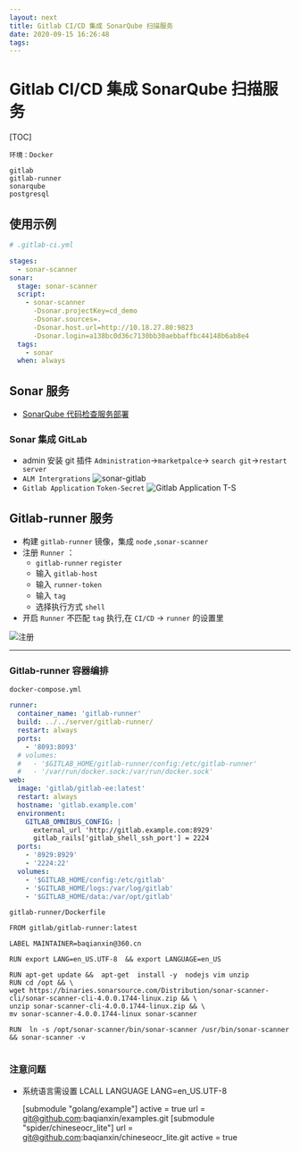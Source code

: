 ```yaml
---
layout: next
title: Gitlab CI/CD 集成 SonarQube 扫描服务
date: 2020-09-15 16:26:48
tags:
---
```

# Gitlab CI/CD 集成 SonarQube 扫描服务

[TOC]

    环境：Docker
    
    gitlab
    gitlab-runner
    sonarqube
    postgresql
    

## 使用示例
  
```yml
# .gitlab-ci.yml

stages:
  - sonar-scanner
sonar:
  stage: sonar-scanner
  script:
    - sonar-scanner 
      -Dsonar.projectKey=cd_demo 
      -Dsonar.sources=. 
      -Dsonar.host.url=http://10.18.27.80:9823 
      -Dsonar.login=a138bc0d36c7130bb30aebbaffbc44148b6ab8e4
  tags:
    - sonar
  when: always
```
    
    

## Sonar 服务
- [SonarQube 代码检查服务部署](http://note.youdao.com/noteshare?id=61644a0153db0c34075be66430fbe3c4)


### Sonar 集成 GitLab
- admin 安装 git 插件 `Administration`->`marketpalce`-> `search git`->`restart server`
- `ALM Intergrations`
![sonar-gitlab](https://note.youdao.com/yws/api/personal/file/E6645A1C4C6E47B78402FED13B5F369A?method=download&shareKey=814d1fda2ad408c56016122cef5c90fa)
- `Gitlab Application` `Token-Secret`
![Gitlab Application T-S](https://note.youdao.com/yws/api/personal/file/4DE448654E9F41D7A1CC7AE6A8E375CF?method=download&shareKey=90a053673cc128ed3be7b9cf566b5bc6)

## Gitlab-runner 服务
- 构建 `gitlab-runner` 镜像，集成 `node` ,`sonar-scanner`
- 注册 `Runner` ：
    - `gitlab-runner` `register`
    - 输入 `gitlab-host`
    - 输入 `runner-token`
    - 输入 `tag`
    - 选择执行方式 `shell`
- 开启 `Runner` 不匹配 `tag` 执行,在 `CI/CD` -> `runner` 的设置里

![注册](https://note.youdao.com/yws/api/personal/file/B4C37DC2CA36420180D3CC8C00A1DC4D?method=download&shareKey=d17249b1446369fff0a6912c6f824eb7)


--------
### Gitlab-runner 容器编排

    docker-compose.yml

```yml
runner:
  container_name: 'gitlab-runner'
  build: ../../server/gitlab-runner/
  restart: always
  ports:
    - '8093:8093'
  # volumes:
  #   - '$GITLAB_HOME/gitlab-runner/config:/etc/gitlab-runner'
  #   - '/var/run/docker.sock:/var/run/docker.sock'
web:
  image: 'gitlab/gitlab-ee:latest'
  restart: always
  hostname: 'gitlab.example.com'
  environment:
    GITLAB_OMNIBUS_CONFIG: |
      external_url 'http://gitlab.example.com:8929'
      gitlab_rails['gitlab_shell_ssh_port'] = 2224
  ports:
    - '8929:8929'
    - '2224:22'
  volumes:
    - '$GITLAB_HOME/config:/etc/gitlab'
    - '$GITLAB_HOME/logs:/var/log/gitlab'
    - '$GITLAB_HOME/data:/var/opt/gitlab'

```
    
    gitlab-runner/Dockerfile

```
FROM gitlab/gitlab-runner:latest

LABEL MAINTAINER=baqianxin@360.cn

RUN export LANG=en_US.UTF-8  && export LANGUAGE=en_US

RUN apt-get update &&  apt-get  install -y  nodejs vim unzip 
RUN cd /opt && \ 
wget https://binaries.sonarsource.com/Distribution/sonar-scanner-cli/sonar-scanner-cli-4.0.0.1744-linux.zip && \
unzip sonar-scanner-cli-4.0.0.1744-linux.zip && \ 
mv sonar-scanner-4.0.0.1744-linux sonar-scanner

RUN  ln -s /opt/sonar-scanner/bin/sonar-scanner /usr/bin/sonar-scanner && sonar-scanner -v


```

### 注意问题
- 系统语言需设置 LCALL LANGUAGE LANG=en_US.UTF-8
    
    
    
    
    
    
    
    
    
    
    
    
    
    [submodule "golang/example"]
    	active = true
    	url = git@github.com:baqianxin/examples.git
    [submodule "spider/chineseocr_lite"]
    	url = git@github.com:baqianxin/chineseocr_lite.git
    	active = true
